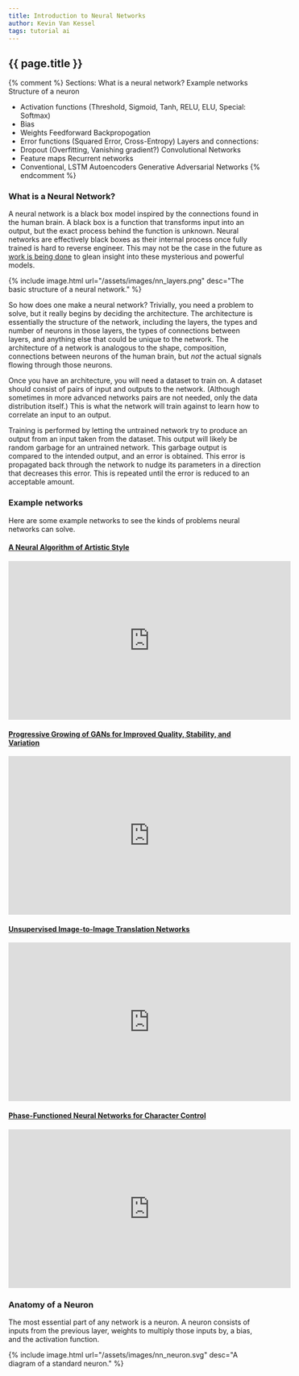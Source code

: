 ```yaml
---
title: Introduction to Neural Networks
author: Kevin Van Kessel
tags: tutorial ai
---
```


{{ page.title }}
----------------
{% comment %}
Sections:
What is a neural network?
Example networks
Structure of a neuron
- Activation functions (Threshold, Sigmoid, Tanh, RELU, ELU, Special: Softmax)
- Bias
- Weights
Feedforward
Backpropogation
- Error functions (Squared Error, Cross-Entropy)
Layers and connections:
- Dropout (Overfitting, Vanishing gradient?)
Convolutional Networks
- Feature maps
Recurrent networks
- Conventional, LSTM
Autoencoders
Generative Adversarial Networks
{% endcomment %}

### What is a Neural Network?
A neural network is a black box model inspired by the connections found in the human brain. A black box is a function that transforms input into an output, but the exact process behind the function is unknown. Neural networks are effectively black boxes as their internal process once fully trained is hard to reverse engineer. This may not be the case in the future as [work is being done](https://youtu.be/zjaz2mC1KhM) to glean insight into these mysterious and powerful models.

{% include image.html url="/assets/images/nn_layers.png" desc="The basic structure of a neural network." %}

So how does one make a neural network? Trivially, you need a problem to solve, but it really begins by deciding the architecture. The architecture is essentially the structure of the network, including the layers, the types and number of neurons in those layers, the types of connections between layers, and anything else that could be unique to the network. The architecture of a network is analogous to the shape, composition, connections between neurons of the human brain, but *not* the actual signals flowing through those neurons.

Once you have an architecture, you will need a dataset to train on. A dataset should consist of pairs of input and outputs to the network. (Although sometimes in more advanced networks pairs are not needed, only the data distribution itself.) This is what the network will train against to learn how to correlate an input to an output.

Training is performed by letting the untrained network try to produce an output from an input taken from the dataset. This output will likely be random garbage for an untrained network. This garbage output is compared to the intended output, and an error is obtained. This error is propagated back through the network to nudge its parameters in a direction that decreases this error. This is repeated until the error is reduced to an acceptable amount.


### Example networks

Here are some example networks to see the kinds of problems neural networks can solve.

#### [A Neural Algorithm of Artistic Style](https://arxiv.org/abs/1508.06576)

<iframe src="https://player.vimeo.com/video/139123754" width="560" height="315" frameborder="0" webkitallowfullscreen mozallowfullscreen allowfullscreen></iframe>

#### [Progressive Growing of GANs for Improved Quality, Stability, and Variation](http://research.nvidia.com/publication/2017-10_Progressive-Growing-of)

<iframe width="560" height="315" src="https://www.youtube.com/embed/36lE9tV9vm0" frameborder="0" allow="autoplay; encrypted-media" allowfullscreen></iframe>

#### [Unsupervised Image-to-Image Translation Networks](https://arxiv.org/abs/1703.00848)

<iframe width="560" height="315" src="https://www.youtube.com/embed/nlyXoX2aIek" frameborder="0" allow="autoplay; encrypted-media" allowfullscreen></iframe>

#### [Phase-Functioned Neural Networks for Character Control](http://theorangeduck.com/media/uploads/other_stuff/phasefunction.pdf)

<iframe width="560" height="315" src="https://www.youtube.com/embed/Ul0Gilv5wvY" frameborder="0" allow="autoplay; encrypted-media" allowfullscreen></iframe>

### Anatomy of a Neuron

The most essential part of any network is a neuron. A neuron consists of inputs from the previous layer, weights to multiply those inputs by, a bias, and the activation function. 

{% include image.html url="/assets/images/nn_neuron.svg" desc="A diagram of a standard neuron." %}
